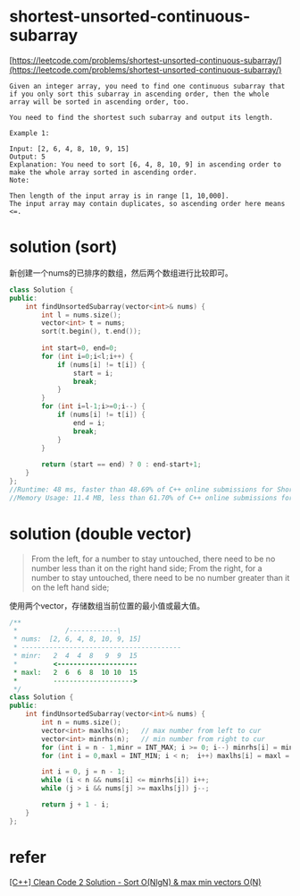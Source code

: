 # shortest-unsorted-continuous-subarray

[https://leetcode.com/problems/shortest-unsorted-continuous-subarray/](https://leetcode.com/problems/shortest-unsorted-continuous-subarray/)

```
Given an integer array, you need to find one continuous subarray that if you only sort this subarray in ascending order, then the whole array will be sorted in ascending order, too.

You need to find the shortest such subarray and output its length.

Example 1:

Input: [2, 6, 4, 8, 10, 9, 15]
Output: 5
Explanation: You need to sort [6, 4, 8, 10, 9] in ascending order to make the whole array sorted in ascending order.
Note:

Then length of the input array is in range [1, 10,000].
The input array may contain duplicates, so ascending order here means <=.
```

# solution (sort)

新创建一个nums的已排序的数组，然后两个数组进行比较即可。

```c++
class Solution {
public:
    int findUnsortedSubarray(vector<int>& nums) {
        int l = nums.size();
        vector<int> t = nums;
        sort(t.begin(), t.end());
        
        int start=0, end=0;
        for (int i=0;i<l;i++) {
            if (nums[i] != t[i]) {
                start = i;
                break;
            }
        }
        for (int i=l-1;i>=0;i--) {
            if (nums[i] != t[i]) {
                end = i;
                break;
            }
        }
        
        return (start == end) ? 0 : end-start+1;
    }
};
//Runtime: 48 ms, faster than 48.69% of C++ online submissions for Shortest Unsorted Continuous Subarray.
//Memory Usage: 11.4 MB, less than 61.70% of C++ online submissions for Shortest Unsorted Continuous Subarray.
```

# solution (double vector)

> From the left, for a number to stay untouched, there need to be no number less than it on the right hand side;
From the right, for a number to stay untouched, there need to be no number greater than it on the left hand side;

使用两个vector，存储数组当前位置的最小值或最大值。

```c++
/**
 *            /------------\
 * nums:  [2, 6, 4, 8, 10, 9, 15]
 * ----------------------------------------
 * minr:   2  4  4  8   9  9  15
 *         <--------------------
 * maxl:   2  6  6  8  10 10  15
 *         -------------------->
 */
class Solution {
public:
    int findUnsortedSubarray(vector<int>& nums) {
        int n = nums.size();
        vector<int> maxlhs(n);   // max number from left to cur
        vector<int> minrhs(n);   // min number from right to cur
        for (int i = n - 1,minr = INT_MAX; i >= 0; i--) minrhs[i] = minr = min(minr, nums[i]);
        for (int i = 0,maxl = INT_MIN; i < n;  i++) maxlhs[i] = maxl = max(maxl, nums[i]);

        int i = 0, j = n - 1;
        while (i < n && nums[i] <= minrhs[i]) i++;
        while (j > i && nums[j] >= maxlhs[j]) j--;

        return j + 1 - i;
    }
};
```


# refer

[[C++] Clean Code 2 Solution - Sort O(NlgN) & max min vectors O(N)](https://leetcode.com/problems/shortest-unsorted-continuous-subarray/discuss/103062/)